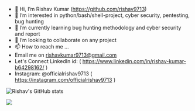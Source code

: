 - 👋 Hi, I’m Rishav Kumar (https://github.com/rishav9713)
- 👀 I’m interested in python/bash/shell-project, cyber security, pentesting, bug hunting
- 🌱 I’m currently learning bug hunting methodology and cyber security and report
- 💞️ I’m looking to collaborate on any project
- 📫 How to reach me ...
- Email me on rishavkumar9713@gmail.com
- Let's Connect LinkedIn id: ( https://www.linkedin.com/in/rishav-kumar-b64298162/ )
- Instagram: @officialrishav9713 ( https://instagram.com/officialrishav9713 )

<!---
rishav9713/rishav9713 is a ✨ special ✨ repository because its `README.md` (this file) appears on your GitHub profile.
You can click the Preview link to take a look at your changes.
--->



![Rishav's GitHub stats](https://github-readme-stats.vercel.app/api?username=rishav9713&show_icons=true&theme=radical)
<!-- <a href="https://github.com/anuraghazra/github-readme-stats">
<a href="https://github.com/anuraghazra/github-readme-stats"> -->
  <img align="center" src="https://github-readme-stats.vercel.app/api/top-langs/?username=rishav9713&langs_count=3&hide_title=true&hide_border=true&theme=radical" />
</a>

